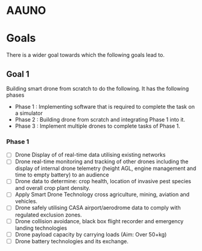 # AAUNO

# Goals
There is a wider goal towards which the following goals lead to.

## Goal 1
Building smart drone from scratch to do the following.
It has the following phases
- Phase 1 : Implementing software that is required to complete the task on a simulator
- Phase 2 : Building drone from scratch and integrating Phase 1 into it.
- Phase 3 : Implement multiple drones to complete tasks of Phase 1.

### Phase 1
- [ ] Drone Display of of real-time data utilising existing networks
- [ ] Drone real-time monitoring and tracking of other drones including the display of internal drone telemetry (height AGL, engine management and time to empty battery) to an audience
- [ ] Drone data to determine: crop health, location of invasive pest species and overall crop plant density.
- [ ] Apply Smart Drone Technology cross agriculture, mining, aviation and vehicles.
- [ ] Drone safely utilising CASA airport/aerodrome data to comply with regulated exclusion zones.
- [ ] Drone collision avoidance, black box flight recorder and emergency landing technologies
- [ ] Drone payload capacity by carrying loads (Aim: Over 50+kg)
- [ ] Drone battery technologies and its exchange.
